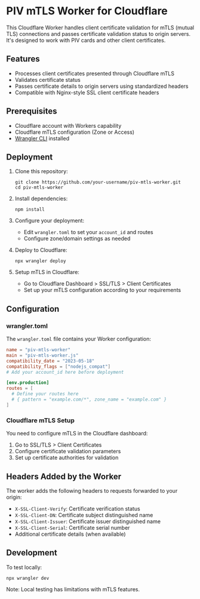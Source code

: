 # PIV mTLS Worker for Cloudflare

This Cloudflare Worker handles client certificate validation for mTLS (mutual TLS) connections and passes certificate validation status to origin servers. It's designed to work with PIV cards and other client certificates.

## Features

- Processes client certificates presented through Cloudflare mTLS
- Validates certificate status
- Passes certificate details to origin servers using standardized headers
- Compatible with Nginx-style SSL client certificate headers

## Prerequisites

- Cloudflare account with Workers capability
- Cloudflare mTLS configuration (Zone or Access)
- [Wrangler CLI](https://developers.cloudflare.com/workers/wrangler/install-and-update/) installed

## Deployment

1. Clone this repository:
   ```
   git clone https://github.com/your-username/piv-mtls-worker.git
   cd piv-mtls-worker
   ```

2. Install dependencies:
   ```
   npm install
   ```

3. Configure your deployment:
   - Edit `wrangler.toml` to set your `account_id` and routes
   - Configure zone/domain settings as needed

4. Deploy to Cloudflare:
   ```
   npx wrangler deploy
   ```

5. Setup mTLS in Cloudflare:
   - Go to Cloudflare Dashboard > SSL/TLS > Client Certificates
   - Set up your mTLS configuration according to your requirements

## Configuration

### wrangler.toml

The `wrangler.toml` file contains your Worker configuration:

```toml
name = "piv-mtls-worker"
main = "piv-mtls-worker.js"
compatibility_date = "2023-05-18"
compatibility_flags = ["nodejs_compat"]
# Add your account_id here before deployment

[env.production]
routes = [
  # Define your routes here
  # { pattern = "example.com/*", zone_name = "example.com" }
]
```

### Cloudflare mTLS Setup

You need to configure mTLS in the Cloudflare dashboard:

1. Go to SSL/TLS > Client Certificates
2. Configure certificate validation parameters
3. Set up certificate authorities for validation

## Headers Added by the Worker

The worker adds the following headers to requests forwarded to your origin:

- `X-SSL-Client-Verify`: Certificate verification status
- `X-SSL-Client-DN`: Certificate subject distinguished name
- `X-SSL-Client-Issuer`: Certificate issuer distinguished name
- `X-SSL-Client-Serial`: Certificate serial number
- Additional certificate details (when available)

## Development

To test locally:

```
npx wrangler dev
```

Note: Local testing has limitations with mTLS features.